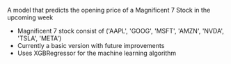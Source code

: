 A model that predicts the opening price of a Magnificent 7 Stock in the upcoming week
- Magnificent 7 stock consist of ('AAPL', 'GOOG', 'MSFT', 'AMZN', 'NVDA', 'TSLA', 'META')
- Currently a basic version with future improvements
- Uses XGBRegressor for the machine learning algorithm
